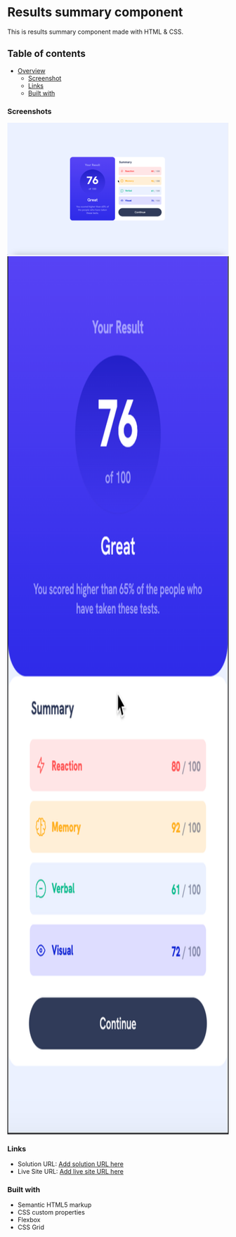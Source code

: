# Results summary component

This is results summary component made with HTML & CSS.

## Table of contents

- [Overview](#overview)
    - [Screenshot](#screenshot)
    - [Links](#links)
    - [Built with](#built-with)

### Screenshots

<img src="design/Results_Summary_Component_Desktop.png">
<img src="design/Results_Summary_Component_Mobile.png" style="height: 50vh; display: block; margin: 0 auto;">

### Links

- Solution URL: [Add solution URL here](https://your-solution-url.com)
- Live Site URL: [Add live site URL here](rsccomponent-merte.netlify.app)

### Built with

- Semantic HTML5 markup
- CSS custom properties
- Flexbox
- CSS Grid
